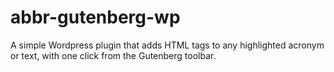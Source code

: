 # abbr-gutenberg-wp
A simple Wordpress plugin that adds HTML <abbr></abbr> tags to any highlighted acronym or text, with one click from the Gutenberg toolbar.
